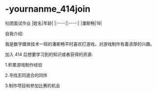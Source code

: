 # -yournanme_414join
社团面试作业
|姓名|年龄|
|:----:|:----:|
|潘斯畅|18|


自我介绍:

我是数字媒体技术一班的潘斯畅平时喜欢打游戏，对游戏制作有着浓厚的兴趣。

加入 414 后想要学习到的知识或者获得的资源:

1.积累游戏制作经验

2.寻找志同道合的同伴

3.制作项目和参加比赛的机会
